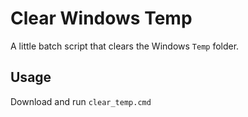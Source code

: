 # Clear Windows Temp
A little batch script that clears the Windows `Temp` folder.

## Usage
Download and run `clear_temp.cmd`
